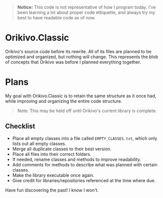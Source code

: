 > **Notice:** This code is not representative of how I program today. I've been learning a lot about proper code ettiquette, and always try my best to have readable code as of now.

# Orikivo.Classic
Orikivo's source code before its rewrite. All of its files are planned to be optimized and organized, but nothing will change. This represents the blob of concepts that Orikivo was before I planned everything together.

# Plans
My goal with Orikivo.Classic is to retain the same structure as it once had, while improving and organizing the entire code structure.
> Note: This may be held off until Orikivo's current library is complete.

## Checklist
- Place all empty classes into a file called `EMPTY_CLASSES.txt`, which only lists out all empty classes.
- Merge all duplicate classes to their best version.
- Place all files into their correct folders.
- If needed, rename classes and methods to improve readability.
- Add comments for methods to describe what was planned with certain classes.
- Make the library executable once again.
- Give credit for libraries/repositories referenced at the time where due.

Have fun discovering the past! I know I won't.
